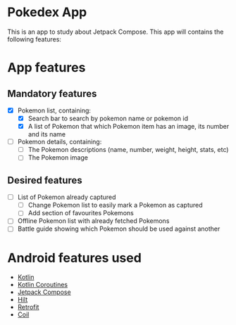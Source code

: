 # Pokedex App
This is an app to study about Jetpack Compose. This app will contains the following features:

# App features
## Mandatory features
- [x] Pokemon list, containing:
    - [x] Search bar to search by pokemon name or pokemon id
    - [x] A list of Pokemon that which Pokemon item has an image, its number and its name
- [ ] Pokemon details, containing:
    - [ ] The Pokemon descriptions (name, number, weight, height, stats, etc)
    - [ ] The Pokemon image

## Desired features
- [ ] List of Pokemon already captured
	- [ ] Change Pokemon list to easily mark a Pokemon as captured
	- [ ] Add section of favourites Pokemons
- [ ] Offline Pokemon list with already fetched Pokemons
- [ ] Battle guide showing which Pokemon should be used against another

# Android features used
- [Kotlin](https://kotlinlang.org/docs/home.html)
- [Kotlin Coroutines](https://kotlinlang.org/docs/coroutines-overview.html)
- [Jetpack Compose](https://developer.android.com/jetpack/compose)
- [Hilt](https://dagger.dev/hilt/)
- [Retrofit](https://square.github.io/retrofit/)
- [Coil](https://coil-kt.github.io/coil/compose/)
